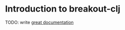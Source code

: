 # Introduction to breakout-clj

TODO: write [great documentation](http://jacobian.org/writing/what-to-write/)
